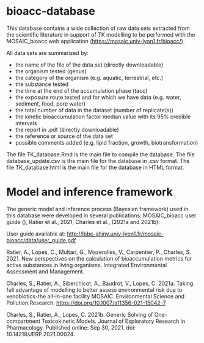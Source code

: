 # bioacc-database
This database contains a wide collection of raw data sets extracted from the scientific literature in support of TK modelling to be performed with the MOSAIC_bioacc web application (https://mosaic.univ-lyon1.fr/bioacc/).

All data sets are summarized by:
- the name of the file of the data set (directly downloadable)
- the organism tested (genus)
- the category of the organism (e.g. aquatic, terrestrial, etc.)
- the substance tested
- the time at the end of the accumulation phase (tacc)
- the exposure route tested and for which we have data (e.g. water, sediment, food, pore water)
- the total number of data in the dataset (number of replicate(s))
- the kinetic bioaccumulation factor median value with its 95% credible intervals
- the report in .pdf (directly downloadable)
- the reference or source of the data set
- possible comments added (e.g. lipid fraction, growth, biotransformation)

The file TK_database.Rmd is the main file to compile the database.
The file database_update.csv is the main file for the database in .csv format.
The file TK_database.html is the main file for the database in HTML format.

# Model and inference framework

The generic model and inference process (Bayesian framework) used in this database were developed in several publications: MOSAIC_bioacc user guide (), Ratier et al., 2021, Charles et al., (2021a and 2021b):

  User guide available at: http://lbbe-shiny.univ-lyon1.fr/mosaic-bioacc/data/user_guide.pdf

  Ratier, A., Lopes, C., Multari, G., Mazerolles, V., Carpentier, P., Charles, S. 2021. New perspectives on the calculation of bioaccumulation metrics for active substances in living organisms. Integrated Environmental Assessment and Management.

  Charles, S., Ratier, A., Siberchicot, A., Baudrot, V.,  Lopes, C. 2021a. Taking full advantage of modelling to better assess environmental risk due to xenobiotics-the all-in-one facility MOSAIC. Environmental Science and Pollution Research. https://doi.org/10.1007/s11356-021-15042-7

  Charles, S., Ratier, A., Lopes, C. 2021b. Generic Solving of One-compartment Toxicokinetic Models. Journal of Exploratory Research in Pharmacology. Published online: Sep 30, 2021. doi: 10.14218/JERP.2021.00024.